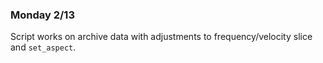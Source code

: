 ### Monday 2/13

Script works on archive data with adjustments to frequency/velocity slice and `set_aspect`.


